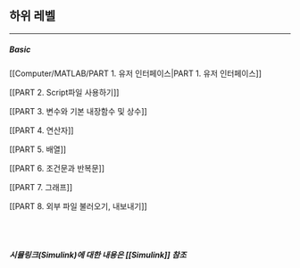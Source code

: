 ## 하위 레벨
<hr>

##### Basic

[[Computer/MATLAB/PART 1. 유저 인터페이스|PART 1. 유저 인터페이스]]

[[PART 2. Script파일 사용하기]]

[[PART 3. 변수와 기본 내장함수 및 상수]]

[[PART 4. 연산자]]

[[PART 5. 배열]]

[[PART 6. 조건문과 반복문]]

[[PART 7. 그래프]]

[[PART 8. 외부 파일 불러오기, 내보내기]]

<br>
<br>

##### 시뮬링크(Simulink)에 대한 내용은 [[Simulink]] 참조